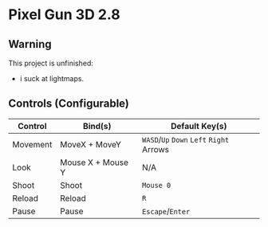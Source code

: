 # Pixel Gun 3D 2.8

## Warning
This project is unfinished:  
- i suck at lightmaps.

## Controls (Configurable)
|Control|Bind(s)|Default Key(s)|
|-------|----|--------------|
|Movement|MoveX + MoveY|`WASD`/`Up` `Down` `Left` `Right` Arrows|
|Look |Mouse X + Mouse Y|N/A|
|Shoot|Shoot|`Mouse 0`|
|Reload|Reload|`R`|
|Pause|Pause|`Escape`/`Enter`|